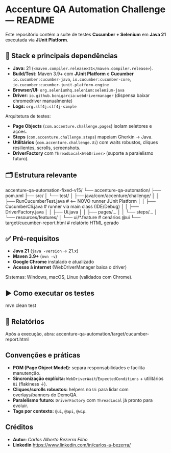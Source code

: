 # Accenture QA Automation Challenge — README

Este repositório contém a suíte de testes **Cucumber + Selenium** em **Java 21** executada via **JUnit Platform**.  


## 🔧 Stack e principais dependências

- **Java:** 21 (`<maven.compiler.release>21</maven.compiler.release>`).
- **Build/Test:** Maven 3.9+ com **JUnit Platform** e **Cucumber**  
  `io.cucumber:cucumber-java`, `io.cucumber:cucumber-core`, `io.cucumber:cucumber-junit-platform-engine`  
- **Browser/UI:** `org.seleniumhq.selenium:selenium-java`
- **Driver:** `io.github.bonigarcia:webdrivermanager` (dispensa baixar chromedriver manualmente)
- **Logs:** `org.slf4j:slf4j-simple`

Arquitetura de testes:
- **Page Objects** (`com.accenture.challenge.pages`) isolam seletores e ações.
- **Steps** (`com.accenture.challenge.steps`) mapeiam Gherkin → Java.
- **Utilitários** (`com.accenture.challenge.Ui`) com waits robustos, cliques resilientes, scrolls, screenshots.
- **DriverFactory** com `ThreadLocal<WebDriver>` (suporte a paralelismo futuro).


## 🗂️ Estrutura relevante

accenture-qa-automation-fixed-v15/
└── accenture-qa-automation/
    ├── pom.xml
    ├── src/
    │   └── test/
    │       ├── java/com/accenture/challenge/
    │       │   ├── RunCucumberTest.java      # <— NOVO runner JUnit Platform
    │       │   ├── CucumberCli.java          # runner via main class (IDE/Debug)
    │       │   ├── DriverFactory.java
    │       │   ├── Ui.java
    │       │   ├── pages/…
    │       │   └── steps/…
    │       └── resources/features/
    │           └── ui/*.feature              # cenários @ui
    └── target/cucumber-report.html           # relatório HTML gerado


## ✅ Pré-requisitos

- **Java 21** (`java -version` → 21.x)
- **Maven 3.9+** (`mvn -v`)
- **Google Chrome** instalado e atualizado
- **Acesso à internet** (WebDriverManager baixa o driver)

Sistemas: Windows, macOS, Linux (validados com Chrome).


## ▶️ Como executar os testes

mvn clean test


## 📄 Relatórios

Após a execução, abra: accenture-qa-automation/target/cucumber-report.html


## Convenções e práticas

- **POM (Page Object Model):** separa responsabilidades e facilita manutenção.
- **Sincronização explícita:** `WebDriverWait`/`ExpectedConditions` + utilitários `Ui` (flakiness ↓).
- **Cliques/scrolls robustos:** helpers no `Ui` para lidar com overlays/banners do DemoQA.
- **Paralelismo futuro:** `DriverFactory` com `ThreadLocal` já pronto para evoluir.
- **Tags por contexto:** `@ui`, `@api`, `@wip`.

## Créditos

- **Autor:** *Carlos Alberto Bezerra Filho*
- **Linkedin** https://www.linkedin.com/in/carlos-a-bezerra/
